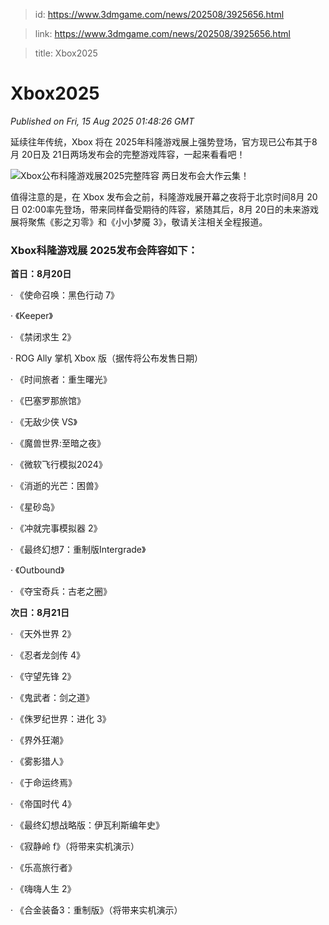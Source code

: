 > id: https://www.3dmgame.com/news/202508/3925656.html

> link: https://www.3dmgame.com/news/202508/3925656.html

> title: Xbox2025

# Xbox2025
_Published on Fri, 15 Aug 2025 01:48:26 GMT_

延续往年传统，Xbox 将在 2025年科隆游戏展上强势登场，官方现已公布其于8月 20日及 21日两场发布会的完整游戏阵容，一起来看看吧！

![Xbox公布科隆游戏展2025完整阵容 两日发布会大作云集！](https://img.3dmgame.com/uploads/images/news/20250815/1755222343_486403.jpg)

值得注意的是，在 Xbox 发布会之前，科隆游戏展开幕之夜将于北京时间8月 20日 02:00率先登场，带来同样备受期待的阵容，紧随其后，8月 20日的未来游戏展将聚焦《影之刃零》和《小小梦魇 3》，敬请关注相关全程报道。

### Xbox科隆游戏展 2025发布会阵容如下：

**首日：8月20日**

· 《使命召唤：黑色行动 7》

· 《Keeper》

· 《禁闭求生 2》

· ROG Ally 掌机 Xbox 版（据传将公布发售日期）

· 《时间旅者：重生曙光》

· 《巴塞罗那旅馆》

· 《无敌少侠 VS》

· 《魔兽世界:至暗之夜》

· 《微软飞行模拟2024》

· 《消逝的光芒：困兽》

· 《星砂岛》

· 《冲就完事模拟器 2》

· 《最终幻想7：重制版Intergrade》

· 《Outbound》

· 《夺宝奇兵：古老之圈》

**次日：8月21日**

· 《天外世界 2》

· 《忍者龙剑传 4》

· 《守望先锋 2》

· 《鬼武者：剑之道》

· 《侏罗纪世界：进化 3》

· 《界外狂潮》

· 《雾影猎人》

· 《于命运终焉》

· 《帝国时代 4》

· 《最终幻想战略版：伊瓦利斯编年史》

· 《寂静岭 f》（将带来实机演示）

· 《乐高旅行者》

· 《嗨嗨人生 2》

· 《合金装备3：重制版》（将带来实机演示）

